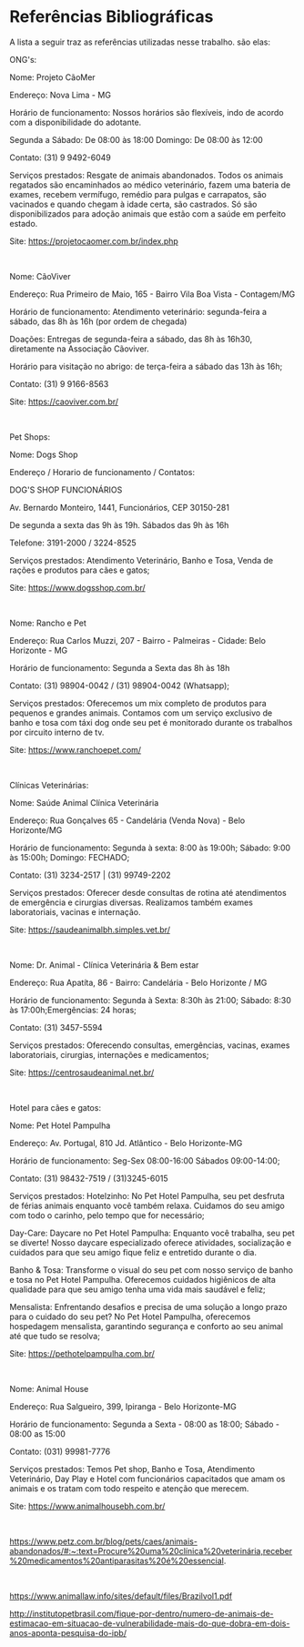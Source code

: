 # Referências Bibliográficas
A lista a seguir traz as referências utilizadas nesse trabalho. são elas:  

 

ONG's: 

  

Nome: Projeto CãoMer 

Endereço: Nova Lima - MG 

Horário de funcionamento: Nossos horários são flexíveis, indo de acordo com a disponibilidade do adotante. 

Segunda a Sábado: De 08:00 às 18:00 Domingo: De 08:00 às 12:00   

Contato: (31) 9 9492-6049 

Serviços prestados: Resgate de animais abandonados. Todos os animais regatados são encaminhados ao médico veterinário, fazem uma bateria de exames, recebem vermífugo, remédio para pulgas e carrapatos, são vacinados e quando chegam à idade certa, são castrados. Só são disponibilizados para adoção animais que estão com a saúde em perfeito estado. 

Site: https://projetocaomer.com.br/index.php  

<br>  

Nome: CãoViver 

Endereço: Rua Primeiro de Maio, 165 - Bairro Vila Boa Vista - Contagem/MG 

Horário de funcionamento: Atendimento veterinário: segunda-feira a sábado, das 8h às 16h (por ordem de chegada) 

Doações: Entregas de segunda-feira a sábado, das 8h às 16h30, diretamente na Associação Cãoviver. 

Horário para visitação no abrigo: de terça-feira a sábado das 13h às 16h; 

Contato: (31) 9 9166-8563 

Site: https://caoviver.com.br/  

 <br>  

Pet Shops: 

 

Nome: Dogs Shop 

Endereço / Horario de funcionamento / Contatos:  

DOG'S SHOP FUNCIONÁRIOS 

Av. Bernardo Monteiro, 1441, Funcionários, CEP 30150-281 

De segunda a sexta das 9h às 19h. Sábados das 9h às 16h 

Telefone: 3191-2000 / 3224-8525 

Serviços prestados: Atendimento Veterinário, Banho e Tosa, Venda de rações e produtos para cães e gatos; 

Site: https://www.dogsshop.com.br/  

 <br>  

Nome: Rancho e Pet 

Endereço: Rua Carlos Muzzi, 207 - Bairro - Palmeiras - Cidade: Belo Horizonte - MG 

Horário de funcionamento: Segunda a Sexta das 8h às 18h 

Contato: (31) 98904-0042 / (31) 98904-0042 (Whatsapp); 

Serviços prestados: Oferecemos um mix completo de produtos para pequenos e grandes animais. Contamos com um serviço exclusivo de banho e tosa com táxi dog onde seu pet é monitorado durante os trabalhos por circuito interno de tv. 

Site: https://www.ranchoepet.com/  

  <br>   

Clínicas Veterinárias: 

  

Nome: Saúde Animal Clínica Veterinária 

Endereço: Rua Gonçalves 65 - Candelária (Venda Nova) - Belo Horizonte/MG 

Horário de funcionamento: Segunda à sexta: 8:00 às 19:00h; Sábado: 9:00 às 15:00h; Domingo: FECHADO; 

Contato: (31) 3234-2517 | (31) 99749-2202 

Serviços prestados: Oferecer desde consultas de rotina até atendimentos de emergência e cirurgias diversas. Realizamos também exames laboratoriais, vacinas e internação.  

Site: https://saudeanimalbh.simples.vet.br/ 

  <br>  

Nome: Dr. Animal - Clínica Veterinária & Bem estar 

Endereço: Rua Apatíta, 86 - Bairro: Candelária - Belo Horizonte / MG 

Horário de funcionamento: Segunda à Sexta: 8:30h às 21:00; Sábado: 8:30 às 17:00h;Emergências: 24 horas; 

Contato: (31) 3457-5594 

Serviços prestados: Oferecendo consultas, emergências, vacinas, exames laboratoriais, cirurgias, internações e medicamentos; 

Site: https://centrosaudeanimal.net.br/  

  <br>   

Hotel para cães e gatos: 

  

Nome: Pet Hotel Pampulha 

Endereço: Av. Portugal, 810 Jd. Atlântico - Belo Horizonte-MG 

Horário de funcionamento: Seg-Sex 08:00-16:00 Sábados 09:00-14:00; 

Contato: (31) 98432-7519 / (31)3245-6015 

Serviços prestados: Hotelzinho: No Pet Hotel Pampulha, seu pet desfruta de férias animais enquanto você também relaxa. Cuidamos do seu amigo com todo o carinho, pelo tempo que for necessário; 

Day-Care: Daycare no Pet Hotel Pampulha: Enquanto você trabalha, seu pet se diverte! Nosso daycare especializado oferece atividades, socialização e cuidados para que seu amigo fique feliz e entretido durante o dia. 

Banho & Tosa: Transforme o visual do seu pet com nosso serviço de banho e tosa no Pet Hotel Pampulha. Oferecemos cuidados higiênicos de alta qualidade para que seu amigo tenha uma vida mais saudável e feliz; 

Mensalista: Enfrentando desafios e precisa de uma solução a longo prazo para o cuidado do seu pet? No Pet Hotel Pampulha, oferecemos hospedagem mensalista, garantindo segurança e conforto ao seu animal até que tudo se resolva; 

 Site: https://pethotelpampulha.com.br/ 

  
<br>  
  

Nome: Animal House 

Endereço: Rua Salgueiro, 399, Ipiranga - Belo Horizonte-MG 

Horário de funcionamento: Segunda a Sexta - 08:00 as 18:00; Sábado - 08:00 as 15:00 

Contato: (031) 99981-7776 

Serviços prestados: Temos Pet shop, Banho e Tosa, Atendimento Veterinário, Day Play e Hotel com funcionários capacitados que amam os animais e os tratam com todo respeito e atenção que merecem.  

Site: https://www.animalhousebh.com.br/ 

 <br>  

https://www.petz.com.br/blog/pets/caes/animais-abandonados/#:~:text=Procure%20uma%20clínica%20veterinária,receber%20medicamentos%20antiparasitas%20é%20essencial. 

 <br>  

https://www.animallaw.info/sites/default/files/Brazilvol1.pdf 

 

http://institutopetbrasil.com/fique-por-dentro/numero-de-animais-de-estimacao-em-situacao-de-vulnerabilidade-mais-do-que-dobra-em-dois-anos-aponta-pesquisa-do-ipb/ 

 
